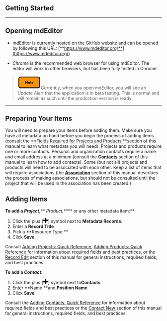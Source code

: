 ## Getting Started

---

## Opening mdEditor

* mdEditor is currently hosted on the GitHub website and can be opened by following this URL: [**https://www.mdeditor.org/**](https://www.mdeditor.org/)

* _Chrome_ is the recommended web browser for using mdEditor. The editor will work in other browsers, but has been fully tested in Chrome.

> ![](/assets/note_small.png)Currently, when you open mdEditor, you will see an _Update Alert_ that the application is in beta testing. This is normal and will remain as such until the production version is ready.

---

## Preparing Your Items

You will need to prepare your items before adding them. Make sure you have all metadata on hand before you begin the process of adding items \(consult the [**Fields Required for Projects and Products **](/record/fields-required-for-lcc-projects-and-products.md)section of this manual to learn what metadata you will need\). Projects and products require one or more contacts. Personal and organization contacts require a name and email address at a minimum \(consult the [**Contacts**](/contacts.md) section of this manual to learn how to add contacts\). Some \(but not all\) projects and products will need to be associated with each other. Keep a list of items that will require associations \(the [**Association**](/record/record-associated.md) section of this manual describes the process of making associations, but should not be consulted until the project that will be used in the association has been created.\)

## Adding Items

**To add a **_**Project**_**,**_** Product,**_** or any other metadata item:**

1. Click the plus \(![](/assets/symbol_plus_16.png)\) symbol next to **Metadata Records**.  
2. Enter a **Record Title**  
3. Pick a **Resource Type **  
4. Click **Save**

Consult [Adding Projects: Quick Reference](/adding-projects-quick-reference.md), [Adding Products: Quick Reference ](/adding-products-quick-reference.md) for information about required fields and best practices, or the [Record Edit](https://www.gitbook.com/book/jbadash/mdeditor-for-lccs/edit#) section of this manual for general instructions, required fields, and best practices.

**To add a **_**Contact**_**:**

1. Click the plus \(![](/assets/symbol_plus_16.png)\) symbol next to**Contacts**
2. Enter **Name **and **Position Name**
3. Click **Save**

Consult the [Adding Contacts: Quick Reference](/adding-contacts-quick-reference.md) for information about required fields and best practices or the [Contact New ](/contact.md)section of this manual for general instructions, required fields, and best practices.

